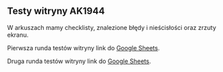 ## Testy witryny AK1944

W arkuszach mamy checklisty, znalezione błędy i nieścisłości oraz zrzuty ekranu.

Pierwsza runda testów witryny link do [Google Sheets](https://tinyurl.com/ak1944-testy1).

Druga runda testów witryny link do [Google Sheets](https://tinyurl.com/ak1944-testy2).

